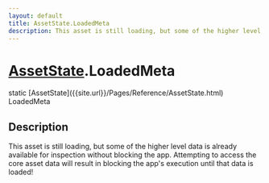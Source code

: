 ```yaml
---
layout: default
title: AssetState.LoadedMeta
description: This asset is still loading, but some of the higher level data is already available for inspection without blocking the app. Attempting to access the core asset data will result in blocking the app's execution until that data is loaded!
---
```

# [AssetState]({{site.url}}/Pages/Reference/AssetState.html).LoadedMeta

<div class='signature' markdown='1'>
static [AssetState]({{site.url}}/Pages/Reference/AssetState.html) LoadedMeta
</div>

## Description
This asset is still loading, but some of the higher level data is
already available for inspection without blocking the app.
Attempting to access the core asset data will result in blocking the
app's execution until that data is loaded!

